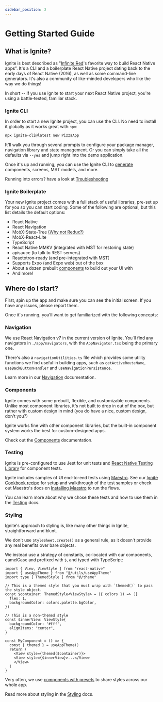```yaml
---
sidebar_position: 2
---
```


# Getting Started Guide

## What is Ignite?

Ignite is best described as "[Infinite Red](https://infinite.red)'s favorite way to build React Native apps". It's a CLI and a boilerplate React Native project dating back to the early days of React Native (2016), as well as some command-line generators. It's also a community of like-minded developers who like the way we do things!

In short -- if you use Ignite to start your next React Native project, you're using a battle-tested, familiar stack.

### Ignite CLI

In order to start a new Ignite project, you can use the CLI. No need to install it globally as it works great with `npx`:

```bash
npx ignite-cli@latest new PizzaApp
```

It'll walk you through several prompts to configure your package manager, navigation library and state management. Or you can simply take all the defaults via `--yes` and jump right into the demo application.

Once it's up and running, you can use the Ignite CLI to [generate](./concept/Generators.md) components, screens, MST models, and more.

Running into errors? have a look at [Troubleshooting](./cli/Troubleshooting.md)

### Ignite Boilerplate

Your new Ignite project comes with a full stack of useful libraries, pre-set up for you so you can start coding. Some of the following are optional, but this list details the default options:

- React Native
- React Navigation
- MobX-State-Tree [(Why not Redux?)](./concept/MobX-State-Tree.md)
- MobX-React-Lite
- TypeScript
- React Native MMKV (integrated with MST for restoring state)
- apisauce (to talk to REST servers)
- Reactotron-ready (and pre-integrated with MST)
- Supports Expo (and Expo web) out of the box
- About a dozen prebuilt [components](./boilerplate/app/components/Components.md) to build out your UI with
- And more!

## Where do I start?

First, spin up the app and make sure you can see the initial screen. If you have any issues, please report them.

Once it's running, you'll want to get familiarized with the following concepts:

### Navigation

We use React Navigation v7 in the current version of Ignite. You'll find any navigators in `./app/navigators`, with the `AppNavigator.tsx` being the primary one.

There's also a `navigationUtilities.ts` file which provides some utility functions we find useful in building apps, such as `getActiveRouteName`, `useBackButtonHandler` and `useNavigationPersistence`.

Learn more in our [Navigation](./boilerplate/app/navigators/Navigation.md) documentation.

### Components

Ignite comes with some prebuilt, flexible, and customizable components. Unlike most component libraries, it's not built to drop in out of the box, but rather with custom design in mind (you do have a nice, custom design, don't you?)

Ignite works fine with other component libraries, but the built-in component system works the best for custom-designed apps.

Check out the [Components](./boilerplate/app/components/Components.md) documentation.

### Testing

Ignite is pre-configured to use Jest for unit tests and [React Native Testing Library](https://callstack.github.io/react-native-testing-library/) for component tests.

Ignite includes samples of UI end-to-end tests using [Maestro](https://maestro.mobile.dev/). See our [Ignite Cookbook recipe](https://ignitecookbook.com/docs/recipes/MaestroSetup) for setup and walkthrough of the test samples or check out Maestro's docs on [Installing Maestro](https://maestro.mobile.dev/getting-started/installing-maestro) to run the flows.

You can learn more about why we chose these tests and how to use them in the [Testing](./concept/Testing.md) docs.

### Styling

Ignite's approach to styling is, like many other things in Ignite, straightforward and blunt.

We don't use `StyleSheet.create()` as a general rule, as it doesn't provide any real benefits over bare objects.

We instead use a strategy of constants, co-located with our components, camelCase and prefixed with `$`, and typed with TypeScript:

```tsx
import { View, ViewStyle } from "react-native"
import { useAppTheme } from "@/utils/useAppTheme"
import type { ThemedStyle } from "@/theme"

// This is a themed style that you must wrap with `themed()` to pass the style object.
const $container: ThemedStyle<ViewStyle> = ({ colors }) => ({
  flex: 1,
  backgroundColor: colors.palette.bgColor,
})

// This is a non-themed style
const $innerView: ViewStyle{
  backgroundColor: '#fff',
  alignItems: "center",
}

const MyComponent = () => {
  const { themed } = useAppTheme()
  return (
    <View style={themed($container)}>
    <View style={$innerView}>...</View>
    </View>
  )
}
```

Very often, we use [components with presets](./boilerplate/app/components/Components.md) to share styles across our whole app.

Read more about styling in the [Styling](./concept/Styling.md) docs.
